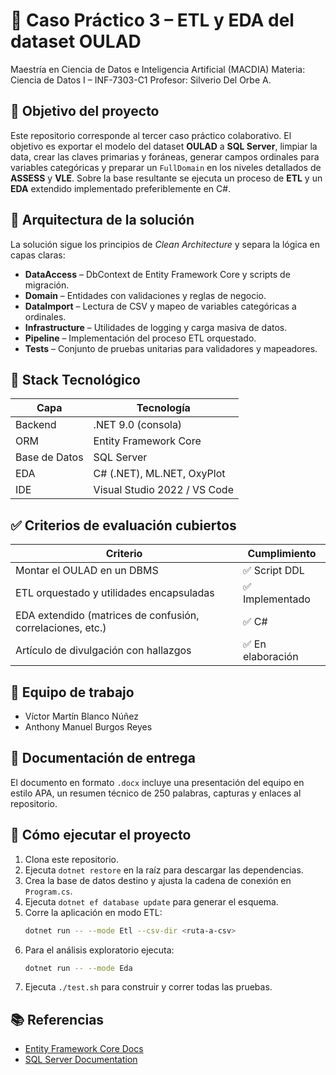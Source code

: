 # 🧠 Caso Práctico 3 – ETL y EDA del dataset OULAD

Maestría en Ciencia de Datos e Inteligencia Artificial (MACDIA)
Materia: Ciencia de Datos I – INF-7303-C1
Profesor: Silverio Del Orbe A.

## 🎯 Objetivo del proyecto
Este repositorio corresponde al tercer caso práctico colaborativo. El objetivo es
exportar el modelo del dataset **OULAD** a **SQL Server**, limpiar la data,
crear las claves primarias y foráneas, generar campos ordinales para variables
categóricas y preparar un `FullDomain` en los niveles detallados de **ASSESS** y
**VLE**. Sobre la base resultante se ejecuta un proceso de **ETL** y un **EDA**
extendido implementado preferiblemente en C#.

## 🧱 Arquitectura de la solución
La solución sigue los principios de *Clean Architecture* y separa la lógica en
capas claras:

- **DataAccess** – DbContext de Entity Framework Core y scripts de migración.
- **Domain** – Entidades con validaciones y reglas de negocio.
- **DataImport** – Lectura de CSV y mapeo de variables categóricas a ordinales.
- **Infrastructure** – Utilidades de logging y carga masiva de datos.
- **Pipeline** – Implementación del proceso ETL orquestado.
- **Tests** – Conjunto de pruebas unitarias para validadores y mapeadores.

## 🧰 Stack Tecnológico

| Capa            | Tecnología                       |
|-----------------|----------------------------------|
| Backend         | .NET 9.0 (consola)               |
| ORM             | Entity Framework Core            |
| Base de Datos   | SQL Server                       |
| EDA             | C# (.NET), ML.NET, OxyPlot       |
| IDE             | Visual Studio 2022 / VS Code     |

## ✅ Criterios de evaluación cubiertos

| Criterio                                                     | Cumplimiento |
|--------------------------------------------------------------|--------------|
| Montar el OULAD en un DBMS                                   | ✅ Script DDL |
| ETL orquestado y utilidades encapsuladas                     | ✅ Implementado |
| EDA extendido (matrices de confusión, correlaciones, etc.)   | ✅ C# |
| Artículo de divulgación con hallazgos                        | ✅ En elaboración |

## 👥 Equipo de trabajo
- Víctor Martín Blanco Núñez
- Anthony Manuel Burgos Reyes

## 📄 Documentación de entrega
El documento en formato `.docx` incluye una presentación del equipo en estilo
APA, un resumen técnico de 250 palabras, capturas y enlaces al repositorio.

## 🚀 Cómo ejecutar el proyecto
1. Clona este repositorio.
2. Ejecuta `dotnet restore` en la raíz para descargar las dependencias.
3. Crea la base de datos destino y ajusta la cadena de conexión en `Program.cs`.
4. Ejecuta `dotnet ef database update` para generar el esquema.
5. Corre la aplicación en modo ETL:
   ```bash
   dotnet run -- --mode Etl --csv-dir <ruta-a-csv>
   ```
6. Para el análisis exploratorio ejecuta:
   ```bash
   dotnet run -- --mode Eda
   ```
7. Ejecuta `./test.sh` para construir y correr todas las pruebas.

## 📚 Referencias
- [Entity Framework Core Docs](https://learn.microsoft.com/ef/)
- [SQL Server Documentation](https://learn.microsoft.com/sql/)
